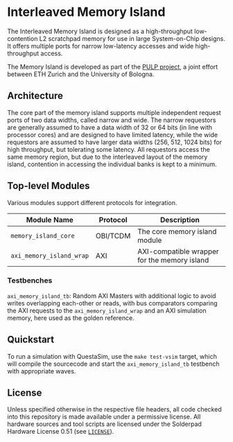 # Interleaved Memory Island

The Interleaved Memory Island is designed as a high-throughput low-contention L2 scratchpad memory for use in large System-on-Chip designs. It offers multiple ports for narrow low-latency accesses and wide high-throughput access.

The Memory Island is developed as part of the [PULP project](https://pulp-platform.org/), a joint effort between ETH Zurich and the University of Bologna.

## Architecture

The core part of the memory island supports multiple independent request ports of two data widths, called narrow and wide. The narrow requestors are generally assumed to have a data width of 32 or 64 bits (in line with processor cores) and are designed to have limited latency, while the wide requestors are assumed to have larger data widths (256, 512, 1024 bits) for high throughput, but tolerating some latency. All requestors access the same memory region, but due to the interleaved layout of the memory island, contention in accessing the individual banks is kept to a minimum.

## Top-level Modules

Various modules support different protocols for integration.

| Module Name | Protocol | Description |
|---|---|---|
| `memory_island_core` | OBI/TCDM | The core memory island module |
| `axi_memory_island_wrap` | AXI | AXI-compatible wrapper for the memory island |

### Testbenches

`axi_memory_island_tb`: Random AXI Masters with additional logic to avoid writes overlapping each-other or reads, with bus comparators comparing the AXI requests to the `axi_memory_island_wrap` and an AXI simulation memory, here used as the golden reference.

## Quickstart

To run a simulation with QuestaSim, use the `make test-vsim` target, which will compile the sourcecode and start the `axi_memory_island_tb` testbench with appropriate waves.

## License

Unless specified otherwise in the respective file headers, all code checked into this repository is made available under a permissive license. All hardware sources and tool scripts are licensed under the Solderpad Hardware License 0.51 (see [`LICENSE`](LICENSE)).
